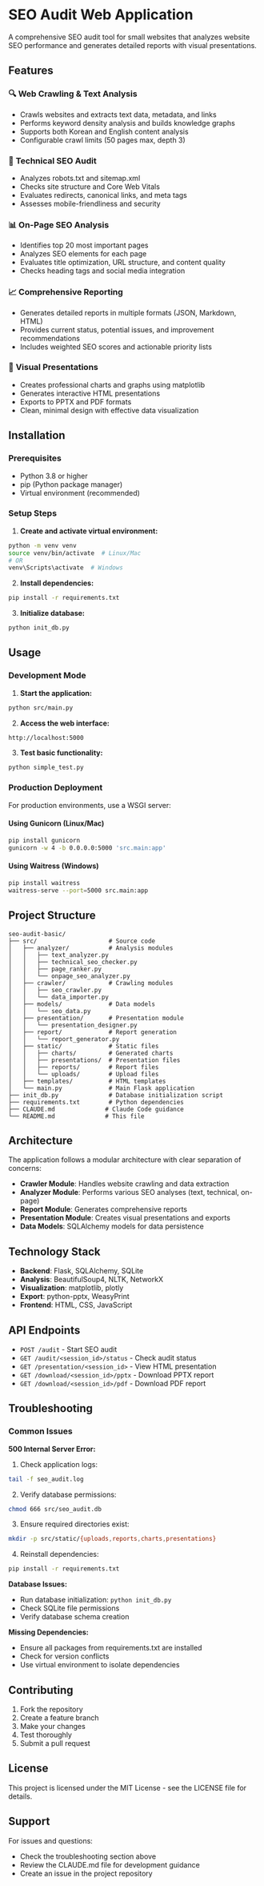 # SEO Audit Web Application

A comprehensive SEO audit tool for small websites that analyzes website SEO performance and generates detailed reports with visual presentations.

## Features

### 🔍 **Web Crawling & Text Analysis**
- Crawls websites and extracts text data, metadata, and links
- Performs keyword density analysis and builds knowledge graphs
- Supports both Korean and English content analysis
- Configurable crawl limits (50 pages max, depth 3)

### 🔧 **Technical SEO Audit**
- Analyzes robots.txt and sitemap.xml
- Checks site structure and Core Web Vitals
- Evaluates redirects, canonical links, and meta tags
- Assesses mobile-friendliness and security

### 📊 **On-Page SEO Analysis**
- Identifies top 20 most important pages
- Analyzes SEO elements for each page
- Evaluates title optimization, URL structure, and content quality
- Checks heading tags and social media integration

### 📈 **Comprehensive Reporting**
- Generates detailed reports in multiple formats (JSON, Markdown, HTML)
- Provides current status, potential issues, and improvement recommendations
- Includes weighted SEO scores and actionable priority lists

### 🎨 **Visual Presentations**
- Creates professional charts and graphs using matplotlib
- Generates interactive HTML presentations
- Exports to PPTX and PDF formats
- Clean, minimal design with effective data visualization

## Installation

### Prerequisites

- Python 3.8 or higher
- pip (Python package manager)
- Virtual environment (recommended)

### Setup Steps

1. **Create and activate virtual environment:**
```bash
python -m venv venv
source venv/bin/activate  # Linux/Mac
# OR
venv\Scripts\activate  # Windows
```

2. **Install dependencies:**
```bash
pip install -r requirements.txt
```

3. **Initialize database:**
```bash
python init_db.py
```

## Usage

### Development Mode

1. **Start the application:**
```bash
python src/main.py
```

2. **Access the web interface:**
```
http://localhost:5000
```

3. **Test basic functionality:**
```bash
python simple_test.py
```

### Production Deployment

For production environments, use a WSGI server:

#### Using Gunicorn (Linux/Mac)
```bash
pip install gunicorn
gunicorn -w 4 -b 0.0.0.0:5000 'src.main:app'
```

#### Using Waitress (Windows)
```bash
pip install waitress
waitress-serve --port=5000 src.main:app
```

## Project Structure

```
seo-audit-basic/
├── src/                    # Source code
│   ├── analyzer/           # Analysis modules
│   │   ├── text_analyzer.py
│   │   ├── technical_seo_checker.py
│   │   ├── page_ranker.py
│   │   └── onpage_seo_analyzer.py
│   ├── crawler/            # Crawling modules
│   │   ├── seo_crawler.py
│   │   └── data_importer.py
│   ├── models/             # Data models
│   │   └── seo_data.py
│   ├── presentation/       # Presentation module
│   │   └── presentation_designer.py
│   ├── report/             # Report generation
│   │   └── report_generator.py
│   ├── static/             # Static files
│   │   ├── charts/         # Generated charts
│   │   ├── presentations/  # Presentation files
│   │   ├── reports/        # Report files
│   │   └── uploads/        # Upload files
│   ├── templates/          # HTML templates
│   └── main.py             # Main Flask application
├── init_db.py              # Database initialization script
├── requirements.txt        # Python dependencies
├── CLAUDE.md              # Claude Code guidance
└── README.md              # This file
```

## Architecture

The application follows a modular architecture with clear separation of concerns:

- **Crawler Module**: Handles website crawling and data extraction
- **Analyzer Module**: Performs various SEO analyses (text, technical, on-page)
- **Report Module**: Generates comprehensive reports
- **Presentation Module**: Creates visual presentations and exports
- **Data Models**: SQLAlchemy models for data persistence

## Technology Stack

- **Backend**: Flask, SQLAlchemy, SQLite
- **Analysis**: BeautifulSoup4, NLTK, NetworkX
- **Visualization**: matplotlib, plotly
- **Export**: python-pptx, WeasyPrint
- **Frontend**: HTML, CSS, JavaScript

## API Endpoints

- `POST /audit` - Start SEO audit
- `GET /audit/<session_id>/status` - Check audit status
- `GET /presentation/<session_id>` - View HTML presentation
- `GET /download/<session_id>/pptx` - Download PPTX report
- `GET /download/<session_id>/pdf` - Download PDF report

## Troubleshooting

### Common Issues

**500 Internal Server Error:**
1. Check application logs:
```bash
tail -f seo_audit.log
```

2. Verify database permissions:
```bash
chmod 666 src/seo_audit.db
```

3. Ensure required directories exist:
```bash
mkdir -p src/static/{uploads,reports,charts,presentations}
```

4. Reinstall dependencies:
```bash
pip install -r requirements.txt
```

**Database Issues:**
- Run database initialization: `python init_db.py`
- Check SQLite file permissions
- Verify database schema creation

**Missing Dependencies:**
- Ensure all packages from requirements.txt are installed
- Check for version conflicts
- Use virtual environment to isolate dependencies

## Contributing

1. Fork the repository
2. Create a feature branch
3. Make your changes
4. Test thoroughly
5. Submit a pull request

## License

This project is licensed under the MIT License - see the LICENSE file for details.

## Support

For issues and questions:
- Check the troubleshooting section above
- Review the CLAUDE.md file for development guidance
- Create an issue in the project repository
